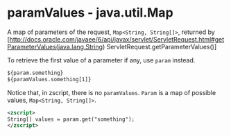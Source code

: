 # paramValues - java.util.Map

A map of parameters of the request, `Map<String, String[]>`, returned by
\[<http://docs.oracle.com/javaee/6/api/javax/servlet/ServletRequest.html#getParameterValues(java.lang.String>)
ServletRequest.getParameterValues()\]

To retrieve the first value of a parameter if any, use `param` instead.

``` xml
${param.something}
${paramValues.something[1]}
```

Notice that, in zscript, there is no `paramValues`. `Param` is a map of
possible values, `Map<String, String[]>`.

``` xml
<zscript>
String[] values = param.get("something");
</zscript>
```


